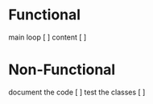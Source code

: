 # Functional
main loop [ ]
content [ ]

# Non-Functional
document the code [ ]
test the classes [ ]
